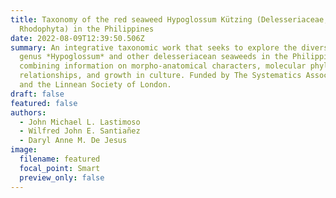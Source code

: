 ```yaml
---
title: Taxonomy of the red seaweed Hypoglossum Kützing (Delesseriaceae,
  Rhodophyta) in the Philippines
date: 2022-08-09T12:39:50.506Z
summary: An integrative taxonomic work that seeks to explore the diversity of
  genus *Hypoglossum* and other delesseriacean seaweeds in the Philippines by
  combining information on morpho-anatomical characters, molecular phylogenetic
  relationships, and growth in culture. Funded by The Systematics Association
  and the Linnean Society of London.
draft: false
featured: false
authors:
  - John Michael L. Lastimoso
  - Wilfred John E. Santiañez
  - Daryl Anne M. De Jesus
image:
  filename: featured
  focal_point: Smart
  preview_only: false
---
```

